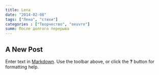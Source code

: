 ```yaml
---
title: Lena
date: "2014-02-08"
tags: ["Лена", "стихи"]
categories : ["Творчество", "oeuvre"]
summ: После долгого перерыва
---
```


## A New Post

Enter text in [Markdown](http://daringfireball.net/projects/markdown/). Use the toolbar above, or click the **?** button for formatting help.
